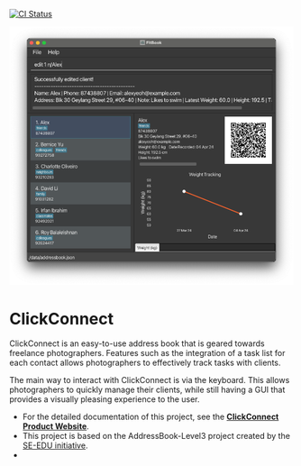 [![CI Status](https://github.com/se-edu/addressbook-level3/workflows/Java%20CI/badge.svg)](https://github.com/AY2324S2-CS2103T-T17-3/tp/actions)

![Ui](docs/images/Ui.png)

# ClickConnect
ClickConnect is an easy-to-use address book that is geared towards freelance photographers.
Features such as the integration of a task list for each contact allows photographers
to effectively track tasks with clients.

The main way to interact with ClickConnect is via the keyboard. This allows photographers to quickly manage
their clients, while still having a GUI that provides a visually pleasing experience to the user.

* For the detailed documentation of this project, see the **[ClickConnect Product Website](https://ay2324s2-cs2103t-t17-3.github.io/tp/)**.
* This project is based on the AddressBook-Level3 project created by the [SE-EDU initiative](https://se-education.org).
* 